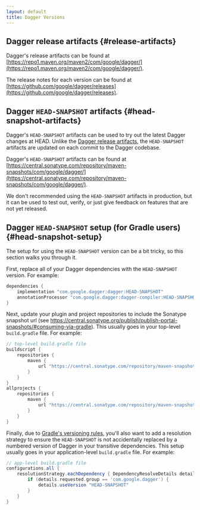 ```yaml
---
layout: default
title: Dagger Versions
---
```


## Dagger release artifacts {#release-artifacts}

Dagger's release artifacts can be found at
[https://repo1.maven.org/maven2/com/google/dagger/](https://repo1.maven.org/maven2/com/google/dagger/).

The release notes for each version can be found at
[https://github.com/google/dagger/releases](https://github.com/google/dagger/releases).

## Dagger `HEAD-SNAPSHOT` artifacts {#head-snapshot-artifacts}

Dagger's `HEAD-SNAPSHOT` artifacts can be used to try out the latest Dagger
changes at HEAD. Unlike the [Dagger release artifacts](#release-artifacts), the
`HEAD-SNAPSHOT` artifacts are updated on each commit to the Dagger codebase.

Dagger's `HEAD-SNAPSHOT` artifacts can be found at
[https://central.sonatype.com/repository/maven-snapshots/com/google/dagger/](https://central.sonatype.com/repository/maven-snapshots/com/google/dagger/).

We don't recommended using the `HEAD-SNAPSHOT` artifacts in production, but it
can be used to test out, verify, or just give feedback on features that are not
yet released.

## Dagger `HEAD-SNAPSHOT` setup (for Gradle users) {#head-snapshot-setup}

The setup for using the `HEAD-SNAPSHOT` version can be a bit tricky, so this
section walks you through it.

First, replace all of your Dagger dependencies with the `HEAD-SNAPSHOT` version.
For example:

```groovy
dependencies {
    implementation "com.google.dagger:dagger:HEAD-SNAPSHOT"
    annotationProcessor "com.google.dagger:dagger-compiler:HEAD-SNAPSHOT"
}
```

Next, update your plugin and project repositories to include the Sonatype
snapshot url (see
https://central.sonatype.org/publish/publish-portal-snapshots/#consuming-via-gradle).
This usually goes in your top-level `build.gradle` file. For example:

```groovy
// top-level build.gradle file
buildscript {
    repositories {
        maven {
            url "https://central.sonatype.com/repository/maven-snapshots"
        }
    }
}
allprojects {
    repositories {
        maven {
            url "https://central.sonatype.com/repository/maven-snapshots"
        }
    }
}
```

Finally, due to
[Gradle's versioning rules](https://docs.gradle.org/current/userguide/single_versions.html#version_ordering),
you'll also want to add a resolution strategy to ensure the `HEAD-SNAPSHOT` is
not accidentally replaced by a numbered version of Dagger in your transitive
dependencies. This setup usually goes in your application-level `build.gradle`
file. For example:

```groovy
// app-level build.gradle file
configurations.all {
    resolutionStrategy.eachDependency { DependencyResolveDetails details ->
        if (details.requested.group == 'com.google.dagger') {
            details.useVersion "HEAD-SNAPSHOT"
        }
    }
}
```


